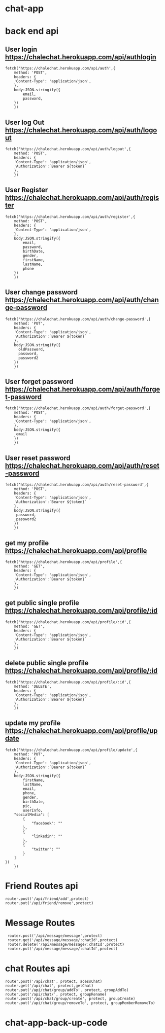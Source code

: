 # chat-app

# back end api

## User login https://chalechat.herokuapp.com/api/authlogin

```
fetch('https://chalechat.herokuapp.com/api/auth',{
    method: 'POST',
    headers: {
    'Content-Type': 'application/json',
    },
    body:JSON.stringify({
        email,
        password,
    })
    })
```

## User log Out https://chalechat.herokuapp.com/api/auth/logout

```
fetch('https://chalechat.herokuapp.com/api/auth/logout',{
    method: 'POST',
    headers: {
    'Content-Type': 'application/json',
    'Authorization':`Bearer ${token}`
    },
    })
```

## User Register https://chalechat.herokuapp.com/api/auth/register

```
fetch('https://chalechat.herokuapp.com/api/auth/register',{
    method: 'POST',
    headers: {
    'Content-Type': 'application/json',
    },
    body:JSON.stringify({
        email,
        password,
        birthDate,
        gender,
        firstName,
        lastName,
        phone
    })
    })
```

## User change password https://chalechat.herokuapp.com/api/auth/change-password

```
fetch('https://chalechat.herokuapp.com/api/auth/change-password',{
    method: 'PUT',
    headers: {
    'Content-Type': 'application/json',
    'Authorization':`Bearer ${token}`
    },
    body:JSON.stringify({
      oldPassword,
      password,
      password2
    })
    })
```

## User forget password https://chalechat.herokuapp.com/api/auth/forget-password

```
fetch('https://chalechat.herokuapp.com/api/auth/forget-password',{
    method: 'POST',
    headers: {
    'Content-Type': 'application/json',
    },
    body:JSON.stringify({
     email
    })
    })
```

## User reset password https://chalechat.herokuapp.com/api/auth/reset-password

```
fetch('https://chalechat.herokuapp.com/api/auth/reset-password',{
    method: 'POST',
    headers: {
    'Content-Type': 'application/json',
    'Authorization':`Bearer ${token}`
    },
    body:JSON.stringify({
     password,
     password2
    })
    })
```

## get my profile https://chalechat.herokuapp.com/api/profile

```
fetch('https://chalechat.herokuapp.com/api/profile',{
    method: 'GET',
    headers: {
    'Content-Type': 'application/json',
    'Authorization':`Bearer ${token}`
    },
    })
```

## get public single profile https://chalechat.herokuapp.com/api/profile/:id

```
fetch('https://chalechat.herokuapp.com/api/profile/:id',{
    method: 'GET',
    headers: {
    'Content-Type': 'application/json',
    'Authorization':`Bearer ${token}`
    },
    })
```

## delete public single profile https://chalechat.herokuapp.com/api/profile/:id

```
fetch('https://chalechat.herokuapp.com/api/profile/:id',{
    method: 'DELETE',
    headers: {
    'Content-Type': 'application/json',
    'Authorization':`Bearer ${token}`
    },
    })
```

## update my profile https://chalechat.herokuapp.com/api/profile/update

```
fetch('https://chalechat.herokuapp.com/api/profile/update',{
    method: 'PUT',
    headers: {
    'Content-Type': 'application/json',
    'Authorization':`Bearer ${token}`
    },
    body:JSON.stringify({
        firstName,
        lastName,
        email,
        phone,
        gender,
        birthDate,
        pic,
        userInfo,
    "socialMedia": [
        {
            "facebook": ""
        },
        {
            "linkedin": ""
        },
        {
            "twitter": ""
        }
    ]
})
    })
```

# Friend Routes api

```
router.post('/api/friend/add',protect)
router.put('/api/friend/remove',protect)
```

# Message Routes

```
 router.post('/api/message/message',protect)
 router.get('/api/message/message/:chatId',protect)
 router.delete('/api/message/message/:chatId',protect)
 router.put('/api/message/message/:chatId',protect)
```

# chat Routes api

```
router.post('/api/chat', protect, acessChat)
router.get('/api/chat', protect,getChat)
router.put('/api/chat/group/addTo', protect, groupAddTo)
router.put('/api/chat/', protect, groupRename)
router.post('/api/chat/group/create', protect, groupCreate)
router.put('/api/chat/group/removeTo', protect, groupMemberRemoveTo)
```

# chat-app-back-up-code
